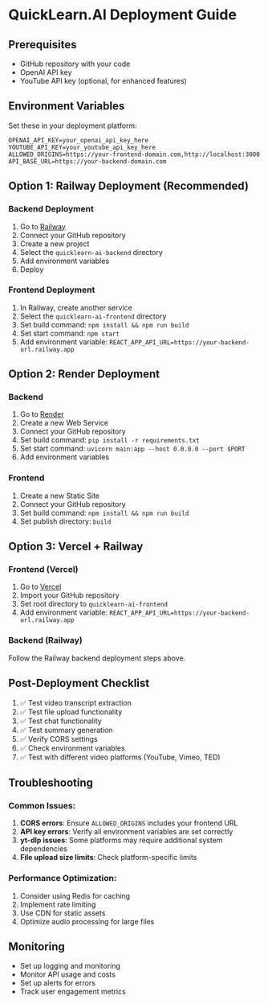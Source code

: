# QuickLearn.AI Deployment Guide

## Prerequisites
- GitHub repository with your code
- OpenAI API key
- YouTube API key (optional, for enhanced features)

## Environment Variables
Set these in your deployment platform:

```
OPENAI_API_KEY=your_openai_api_key_here
YOUTUBE_API_KEY=your_youtube_api_key_here
ALLOWED_ORIGINS=https://your-frontend-domain.com,http://localhost:3000
API_BASE_URL=https://your-backend-domain.com
```

## Option 1: Railway Deployment (Recommended)

### Backend Deployment
1. Go to [Railway](https://railway.app)
2. Connect your GitHub repository
3. Create a new project
4. Select the `quicklearn-ai-backend` directory
5. Add environment variables
6. Deploy

### Frontend Deployment
1. In Railway, create another service
2. Select the `quicklearn-ai-frontend` directory
3. Set build command: `npm install && npm run build`
4. Set start command: `npm start`
5. Add environment variable: `REACT_APP_API_URL=https://your-backend-url.railway.app`

## Option 2: Render Deployment

### Backend
1. Go to [Render](https://render.com)
2. Create a new Web Service
3. Connect your GitHub repository
4. Set build command: `pip install -r requirements.txt`
5. Set start command: `uvicorn main:app --host 0.0.0.0 --port $PORT`
6. Add environment variables

### Frontend
1. Create a new Static Site
2. Connect your GitHub repository
3. Set build command: `npm install && npm run build`
4. Set publish directory: `build`

## Option 3: Vercel + Railway

### Frontend (Vercel)
1. Go to [Vercel](https://vercel.com)
2. Import your GitHub repository
3. Set root directory to `quicklearn-ai-frontend`
4. Add environment variable: `REACT_APP_API_URL=https://your-backend-url.railway.app`

### Backend (Railway)
Follow the Railway backend deployment steps above.

## Post-Deployment Checklist

1. ✅ Test video transcript extraction
2. ✅ Test file upload functionality
3. ✅ Test chat functionality
4. ✅ Test summary generation
5. ✅ Verify CORS settings
6. ✅ Check environment variables
7. ✅ Test with different video platforms (YouTube, Vimeo, TED)

## Troubleshooting

### Common Issues:
1. **CORS errors**: Ensure `ALLOWED_ORIGINS` includes your frontend URL
2. **API key errors**: Verify all environment variables are set correctly
3. **yt-dlp issues**: Some platforms may require additional system dependencies
4. **File upload size limits**: Check platform-specific limits

### Performance Optimization:
1. Consider using Redis for caching
2. Implement rate limiting
3. Use CDN for static assets
4. Optimize audio processing for large files

## Monitoring
- Set up logging and monitoring
- Monitor API usage and costs
- Set up alerts for errors
- Track user engagement metrics 
